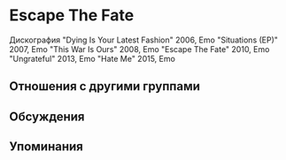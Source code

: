 # Escape The Fate

Дискография
"Dying Is Your Latest Fashion" 2006, Emo
"Situations (EP)" 2007, Emo
"This War Is Ours" 2008, Emo
"Escape The Fate" 2010, Emo
"Ungrateful" 2013, Emo
"Hate Me" 2015, Emo

## Отношения с другими группами


## Обсуждения


## Упоминания


